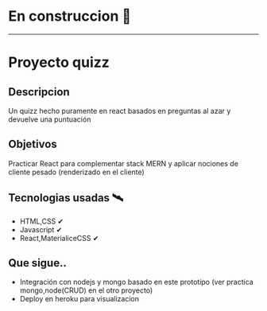 # En construccion 🚚
--------
# Proyecto quizz
## Descripcion
Un quizz hecho puramente en react basados en preguntas al azar y devuelve una puntuación
## Objetivos 
Practicar React para complementar stack MERN y aplicar nociones de cliente pesado (renderizado en el cliente)
## Tecnologias usadas 🛰
- HTML,CSS ✔
- Javascript ✔
- React,MaterialiceCSS ✔
## Que sigue..
- Integración con nodejs y mongo basado en este prototipo (ver practica mongo,node(CRUD) en el otro proyecto)
- Deploy en heroku para visualizacion

